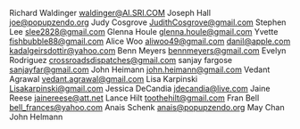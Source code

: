 Richard Waldinger <waldinger@AI.SRI.COM>
Joseph Hall <joe@popupzendo.org>
Judy Cosgrove <JudithCosgrove@gmail.com>
Stephen Lee <slee2828@gmail.com>
Glenna Houle <glenna.houle@gmail.com>
Yvette <fishbubble88@gmail.com>
Alice Woo <aliwoo49@gmail.com>
danil@apple.com
kadalgeirsdottir@yahoo.com
Benn Meyers <bennmeyers@gmail.com>
Evelyn Rodriguez <crossroadsdispatches@gmail.com> 
sanjay fargose <sanjayfar@gmail.com>
John Heimann <john.heimann@gmail.com>
Vedant Agrawal <vedant.agrawal@gmail.com>
Lisa Karpinski <Lisakarpinski@gmail.com>
Jessica DeCandia <jdecandia@live.com>
Jaine Reese <jainereese@att.net>
Lance Hilt <toothehilt@gmail.com>
Fran Bell <bell_frances@yahoo.com>
Anais Schenk <anais@popupzendo.org>
May Chan
John Helmann
